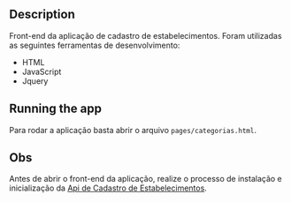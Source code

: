 ## Description
Front-end da aplicação de cadastro de estabelecimentos.
Foram utilizadas as seguintes ferramentas de desenvolvimento:
- HTML
- JavaScript
- Jquery

## Running the app
Para rodar a aplicação basta abrir o arquivo `pages/categorias.html`.

## Obs
Antes de abrir o front-end da aplicação, realize o processo de instalação e inicialização da [Api de Cadastro de Estabelecimentos](https://github.com/AlissonBreno/api_cadastro "Api de Cadastro de Estabelecimentos").
